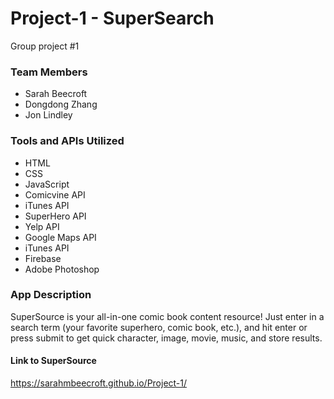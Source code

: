 # Project-1 - SuperSearch
Group project #1

### Team Members
- Sarah Beecroft
- Dongdong Zhang
- Jon Lindley

### Tools and APIs Utilized
- HTML
- CSS
- JavaScript
- Comicvine API
- iTunes API
- SuperHero API
- Yelp API
- Google Maps API
- iTunes API
- Firebase
- Adobe Photoshop

### App Description
SuperSource is your all-in-one comic book content resource! Just enter in a search term (your favorite superhero, comic book, etc.),
and hit enter or press submit to get quick character, image, movie, music, and store results. 


#### Link to SuperSource
https://sarahmbeecroft.github.io/Project-1/
